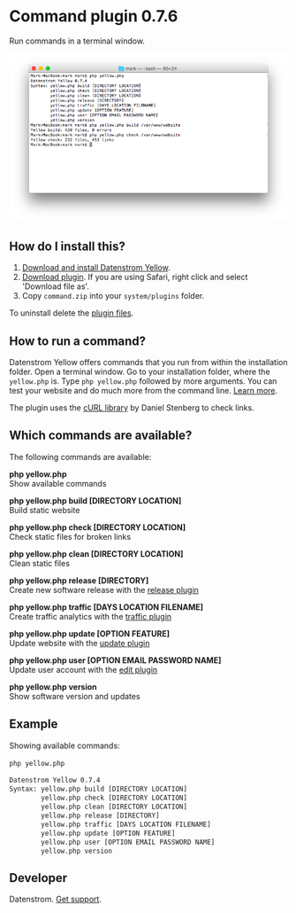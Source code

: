 Command plugin 0.7.6
=====================
Run commands in a terminal window.

<p align="center"><img src="command-screenshot.png?raw=true" alt="Screenshot"></p>

## How do I install this?

1. [Download and install Datenstrom Yellow](https://github.com/datenstrom/yellow/).
2. [Download plugin](https://github.com/datenstrom/yellow-plugins/raw/master/zip/command.zip). If you are using Safari, right click and select 'Download file as'.
3. Copy `command.zip` into your `system/plugins` folder.

To uninstall delete the [plugin files](update.ini).

## How to run a command?

Datenstrom Yellow offers commands that you run from within the installation folder. Open a terminal window. Go to your installation folder, where the `yellow.php` is. Type `php yellow.php` followed by more arguments. You can test your website and do much more from the command line. [Learn more](https://developers.datenstrom.se/help/server-configuration#dynamic-website).

The plugin uses the [cURL library](https://github.com/curl/curl) by Daniel Stenberg to check links.

## Which commands are available?

The following commands are available:

**php yellow.php**  
Show available commands

**php yellow.php build [DIRECTORY LOCATION]**  
Build static website

**php yellow.php check [DIRECTORY LOCATION]**  
Check static files for broken links

**php yellow.php clean [DIRECTORY LOCATION]**  
Clean static files

**php yellow.php release [DIRECTORY]**  
Create new software release with the [release plugin](https://github.com/datenstrom/yellow-plugins/tree/master/release)

**php yellow.php traffic [DAYS LOCATION FILENAME]**  
Create traffic analytics with the [traffic plugin](https://github.com/datenstrom/yellow-plugins/tree/master/traffic)

**php yellow.php update [OPTION FEATURE]**  
Update website with the [update plugin](https://github.com/datenstrom/yellow-plugins/tree/master/update)

**php yellow.php user [OPTION EMAIL PASSWORD NAME]**  
Update user account with the [edit plugin](https://github.com/datenstrom/yellow-plugins/tree/master/edit)

**php yellow.php version**  
Show software version and updates

## Example

Showing available commands:

`php yellow.php`

~~~~
Datenstrom Yellow 0.7.4
Syntax: yellow.php build [DIRECTORY LOCATION]
        yellow.php check [DIRECTORY LOCATION]
        yellow.php clean [DIRECTORY LOCATION]
        yellow.php release [DIRECTORY]
        yellow.php traffic [DAYS LOCATION FILENAME]
        yellow.php update [OPTION FEATURE]
        yellow.php user [OPTION EMAIL PASSWORD NAME]
        yellow.php version
~~~~

## Developer

Datenstrom. [Get support](https://developers.datenstrom.se/help/support).
